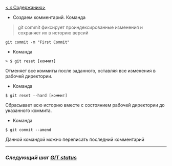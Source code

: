 [< к Cодержанию>](./readme.md)

+ Создаем комментарий. Команда 
> git commit фиксирует проиндексированные изменения и сохраняет их в историю версий

```
git commit -m "First Commit"
```
+ Команда
```
> $ git reset [коммит]
```

Отменяет все коммиты после заданного, оставляя все изменения в рабочей директории.

+ Команда
```
$ git reset --hard [коммит]
```
Сбрасывает всю историю вместе с состоянием рабочей директории до указанного коммита.

+ Команда
```
$ git commit --amend
```
Данной командой можно переписать последний комментарий



***

### ***Следующий шаг [GIT status](./git_status.md)***